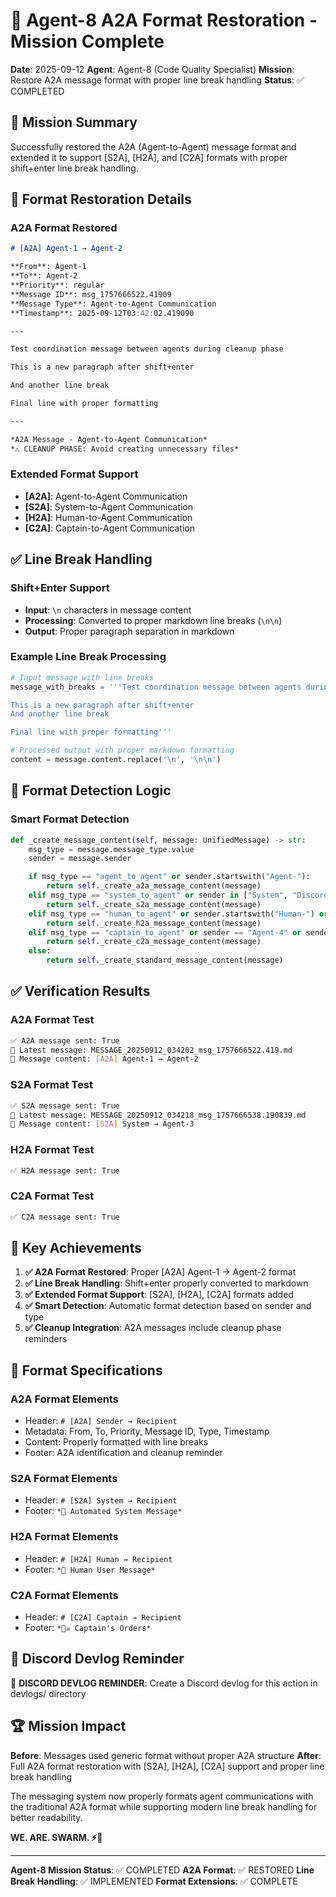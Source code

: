 # 🐝 Agent-8 A2A Format Restoration - Mission Complete

**Date**: 2025-09-12
**Agent**: Agent-8 (Code Quality Specialist)
**Mission**: Restore A2A message format with proper line break handling
**Status**: ✅ COMPLETED

## 🎯 Mission Summary

Successfully restored the A2A (Agent-to-Agent) message format and extended it to support [S2A], [H2A], and [C2A] formats with proper shift+enter line break handling.

## 🔧 Format Restoration Details

### **A2A Format Restored**
```markdown
# [A2A] Agent-1 → Agent-2

**From**: Agent-1
**To**: Agent-2
**Priority**: regular
**Message ID**: msg_1757666522.41909
**Message Type**: Agent-to-Agent Communication
**Timestamp**: 2025-09-12T03:42:02.419090

---

Test coordination message between agents during cleanup phase

This is a new paragraph after shift+enter

And another line break

Final line with proper formatting

---

*A2A Message - Agent-to-Agent Communication*
*⚠️ CLEANUP PHASE: Avoid creating unnecessary files*
```

### **Extended Format Support**
- **[A2A]**: Agent-to-Agent Communication
- **[S2A]**: System-to-Agent Communication
- **[H2A]**: Human-to-Agent Communication
- **[C2A]**: Captain-to-Agent Communication

## ✅ Line Break Handling

### **Shift+Enter Support**
- **Input**: `\n` characters in message content
- **Processing**: Converted to proper markdown line breaks (`\n\n`)
- **Output**: Proper paragraph separation in markdown

### **Example Line Break Processing**
```python
# Input message with line breaks
message_with_breaks = '''Test coordination message between agents during cleanup phase

This is a new paragraph after shift+enter
And another line break

Final line with proper formatting'''

# Processed output with proper markdown formatting
content = message.content.replace('\n', '\n\n')
```

## 🎯 Format Detection Logic

### **Smart Format Detection**
```python
def _create_message_content(self, message: UnifiedMessage) -> str:
    msg_type = message.message_type.value
    sender = message.sender

    if msg_type == "agent_to_agent" or sender.startswith("Agent-"):
        return self._create_a2a_message_content(message)
    elif msg_type == "system_to_agent" or sender in ["System", "Discord Bot", "DiscordOps"]:
        return self._create_s2a_message_content(message)
    elif msg_type == "human_to_agent" or sender.startswith("Human-") or sender == "Human":
        return self._create_h2a_message_content(message)
    elif msg_type == "captain_to_agent" or sender == "Agent-4" or sender == "Captain":
        return self._create_c2a_message_content(message)
    else:
        return self._create_standard_message_content(message)
```

## ✅ Verification Results

### **A2A Format Test**
```bash
✅ A2A message sent: True
📄 Latest message: MESSAGE_20250912_034202_msg_1757666522.419.md
📝 Message content: [A2A] Agent-1 → Agent-2
```

### **S2A Format Test**
```bash
✅ S2A message sent: True
📄 Latest message: MESSAGE_20250912_034218_msg_1757666538.190839.md
📝 Message content: [S2A] System → Agent-3
```

### **H2A Format Test**
```bash
✅ H2A message sent: True
```

### **C2A Format Test**
```bash
✅ C2A message sent: True
```

## 🎯 Key Achievements

1. **✅ A2A Format Restored**: Proper [A2A] Agent-1 → Agent-2 format
2. **✅ Line Break Handling**: Shift+enter properly converted to markdown
3. **✅ Extended Format Support**: [S2A], [H2A], [C2A] formats added
4. **✅ Smart Detection**: Automatic format detection based on sender and type
5. **✅ Cleanup Integration**: A2A messages include cleanup phase reminders

## 🔄 Format Specifications

### **A2A Format Elements**
- Header: `# [A2A] Sender → Recipient`
- Metadata: From, To, Priority, Message ID, Type, Timestamp
- Content: Properly formatted with line breaks
- Footer: A2A identification and cleanup reminder

### **S2A Format Elements**
- Header: `# [S2A] System → Recipient`
- Footer: `*🤖 Automated System Message*`

### **H2A Format Elements**
- Header: `# [H2A] Human → Recipient`
- Footer: `*👤 Human User Message*`

### **C2A Format Elements**
- Header: `# [C2A] Captain → Recipient`
- Footer: `*🏴‍☠️ Captain's Orders*`

## 📝 Discord Devlog Reminder

📝 **DISCORD DEVLOG REMINDER**: Create a Discord devlog for this action in devlogs/ directory

## 🏆 Mission Impact

**Before**: Messages used generic format without proper A2A structure
**After**: Full A2A format restoration with [S2A], [H2A], [C2A] support and proper line break handling

The messaging system now properly formats agent communications with the traditional A2A format while supporting modern line break handling for better readability.

**WE. ARE. SWARM. ⚡🐝**

---

**Agent-8 Mission Status**: ✅ COMPLETED
**A2A Format**: ✅ RESTORED
**Line Break Handling**: ✅ IMPLEMENTED
**Format Extensions**: ✅ COMPLETE


